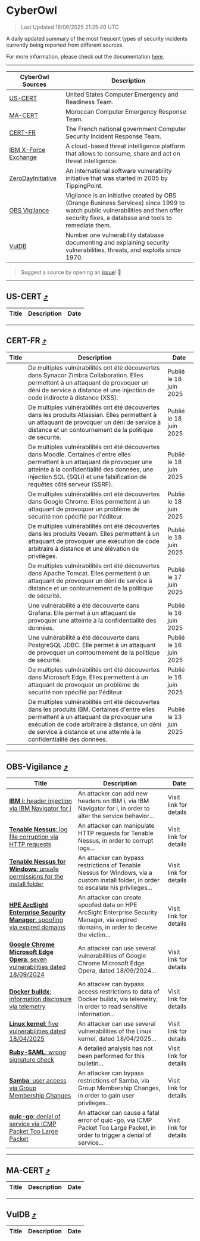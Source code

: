
 <div id='top'></div>

# CyberOwl

 > Last Updated 18/06/2025 21:25:40 UTC
 
 A daily updated summary of the most frequent types of security incidents currently being reported from different sources.
 
 For more information, please check out the documentation [here](./docs/README.md).
 
 ---
 |CyberOwl Sources|Description|
 |---|---|
 |[US-CERT](#us-cert-arrow_heading_up)|United States Computer Emergency and Readiness Team.|
 |[MA-CERT](#ma-cert-arrow_heading_up)|Moroccan Computer Emergency Response Team.|
 |[CERT-FR](#cert-fr-arrow_heading_up)|The French national government Computer Security Incident Response Team.|
 |[IBM X-Force Exchange](#ibmcloud-arrow_heading_up)|A cloud-based threat intelligence platform that allows to consume, share and act on threat intelligence.|
 |[ZeroDayInitiative](#zerodayinitiative-arrow_heading_up)|An international software vulnerability initiative that was started in 2005 by TippingPoint.|
 |[OBS Vigilance](#obs-vigilance-arrow_heading_up)|Vigilance is an initiative created by OBS (Orange Business Services) since 1999 to watch public vulnerabilities and then offer security fixes, a database and tools to remediate them.|
 |[VulDB](#vuldb-arrow_heading_up)|Number one vulnerability database documenting and explaining security vulnerabilities, threats, and exploits since 1970.|
 
 > Suggest a source by opening an [issue](https://github.com/karimhabush/cyberowl/issues)! :raised_hands:
 ---

## US-CERT [:arrow_heading_up:](#cyberowl)

 |Title|Description|Date|
 |---|---|---|
 
 ---

## CERT-FR [:arrow_heading_up:](#cyberowl)

 |Title|Description|Date|
 |---|---|---|
 |[](https://www.cert.ssi.gouv.fr/avis/CERTFR-2025-AVI-0521/)|De multiples vulnérabilités ont été découvertes dans Synacor Zimbra Collaboration. Elles permettent à un attaquant de provoquer un déni de service à distance et une injection de code indirecte à distance (XSS).|Publié le 18 juin 2025|
 |[](https://www.cert.ssi.gouv.fr/avis/CERTFR-2025-AVI-0520/)|De multiples vulnérabilités ont été découvertes dans les produits Atlassian. Elles permettent à un attaquant de provoquer un déni de service à distance et un contournement de la politique de sécurité.|Publié le 18 juin 2025|
 |[](https://www.cert.ssi.gouv.fr/avis/CERTFR-2025-AVI-0519/)|De multiples vulnérabilités ont été découvertes dans Moodle. Certaines d'entre elles permettent à un attaquant de provoquer une atteinte à la confidentialité des données, une injection SQL (SQLi) et une falsification de requêtes côté serveur (SSRF).|Publié le 18 juin 2025|
 |[](https://www.cert.ssi.gouv.fr/avis/CERTFR-2025-AVI-0518/)|De multiples vulnérabilités ont été découvertes dans Google Chrome. Elles permettent à un attaquant de provoquer un problème de sécurité non spécifié par l'éditeur.|Publié le 18 juin 2025|
 |[](https://www.cert.ssi.gouv.fr/avis/CERTFR-2025-AVI-0517/)|De multiples vulnérabilités ont été découvertes dans les produits Veeam. Elles permettent à un attaquant de provoquer une exécution de code arbitraire à distance et une élévation de privilèges.|Publié le 18 juin 2025|
 |[](https://www.cert.ssi.gouv.fr/avis/CERTFR-2025-AVI-0516/)|De multiples vulnérabilités ont été découvertes dans Apache Tomcat. Elles permettent à un attaquant de provoquer un déni de service à distance et un contournement de la politique de sécurité.|Publié le 17 juin 2025|
 |[](https://www.cert.ssi.gouv.fr/avis/CERTFR-2025-AVI-0515/)|Une vulnérabilité a été découverte dans Grafana. Elle permet à un attaquant de provoquer une atteinte à la confidentialité des données.|Publié le 16 juin 2025|
 |[](https://www.cert.ssi.gouv.fr/avis/CERTFR-2025-AVI-0514/)|Une vulnérabilité a été découverte dans PostgreSQL JDBC. Elle permet à un attaquant de provoquer un contournement de la politique de sécurité.|Publié le 16 juin 2025|
 |[](https://www.cert.ssi.gouv.fr/avis/CERTFR-2025-AVI-0513/)|De multiples vulnérabilités ont été découvertes dans Microsoft Edge. Elles permettent à un attaquant de provoquer un problème de sécurité non spécifié par l'éditeur.|Publié le 16 juin 2025|
 |[](https://www.cert.ssi.gouv.fr/avis/CERTFR-2025-AVI-0512/)|De multiples vulnérabilités ont été découvertes dans les produits IBM. Certaines d'entre elles permettent à un attaquant de provoquer une exécution de code arbitraire à distance, un déni de service à distance et une atteinte à la confidentialité des données.|Publié le 13 juin 2025|
 
 ---

## OBS-Vigilance [:arrow_heading_up:](#cyberowl)

 |Title|Description|Date|
 |---|---|---|
 |[<a href="https://vigilance.fr/vulnerability/IBM-i-header-injection-via-IBM-Navigator-for-i-46921" class="noirorange"><b>IBM i</b>: header injection via IBM Navigator for i</a>](https://vigilance.fr/vulnerability/IBM-i-header-injection-via-IBM-Navigator-for-i-46921)|An attacker can add new headers on IBM i, via IBM Navigator for i, in order to alter the service behavior...|Visit link for details|
 |[<a href="https://vigilance.fr/vulnerability/Tenable-Nessus-log-file-corruption-via-HTTP-requests-46919" class="noirorange"><b>Tenable Nessus</b>: log file corruption via HTTP requests</a>](https://vigilance.fr/vulnerability/Tenable-Nessus-log-file-corruption-via-HTTP-requests-46919)|An attacker can manipulate HTTP requests for Tenable Nessus, in order to corrupt logs...|Visit link for details|
 |[<a href="https://vigilance.fr/vulnerability/Tenable-Nessus-for-Windows-unsafe-permissions-for-the-install-folder-46918" class="noirorange"><b>Tenable Nessus for Windows</b>: unsafe permissions for the install folder</a>](https://vigilance.fr/vulnerability/Tenable-Nessus-for-Windows-unsafe-permissions-for-the-install-folder-46918)|An attacker can bypass restrictions of Tenable Nessus for Windows, via a custom install folder, in order to escalate his privileges...|Visit link for details|
 |[<a href="https://vigilance.fr/vulnerability/HPE-ArcSight-Enterprise-Security-Manager-spoofing-via-expired-domains-46916" class="noirorange"><b>HPE ArcSight Enterprise Security Manager</b>: spoofing via expired domains</a>](https://vigilance.fr/vulnerability/HPE-ArcSight-Enterprise-Security-Manager-spoofing-via-expired-domains-46916)|An attacker can create spoofed data on HPE ArcSight Enterprise Security Manager, via expired domains, in order to deceive the victim...|Visit link for details|
 |[<a href="https://vigilance.fr/vulnerability/Google-Chrome-Microsoft-Edge-Opera-seven-vulnerabilities-dated-18-09-2024-45181" class="noirorange"><b>Google Chrome  Microsoft Edge  Opera</b>: seven vulnerabilities dated 18/09/2024</a>](https://vigilance.fr/vulnerability/Google-Chrome-Microsoft-Edge-Opera-seven-vulnerabilities-dated-18-09-2024-45181)|An attacker can use several vulnerabilities of Google Chrome  Microsoft Edge  Opera, dated 18/09/2024...|Visit link for details|
 |[<a href="https://vigilance.fr/vulnerability/Docker-buildx-information-disclosure-via-telemetry-46914" class="noirorange"><b>Docker buildx</b>: information disclosure via telemetry</a>](https://vigilance.fr/vulnerability/Docker-buildx-information-disclosure-via-telemetry-46914)|An attacker can bypass access restrictions to data of Docker buildx, via telemetry, in order to read sensitive information...|Visit link for details|
 |[<a href="https://vigilance.fr/vulnerability/Linux-kernel-five-vulnerabilities-dated-18-04-2025-46913" class="noirorange"><b>Linux kernel</b>: five vulnerabilities dated 18/04/2025</a>](https://vigilance.fr/vulnerability/Linux-kernel-five-vulnerabilities-dated-18-04-2025-46913)|An attacker can use several vulnerabilities of the Linux kernel, dated 18/04/2025...|Visit link for details|
 |[<a href="https://vigilance.fr/vulnerability/Ruby-SAML-wrong-signature-check-45176" class="noirorange"><b>Ruby-SAML</b>: wrong signature check</a>](https://vigilance.fr/vulnerability/Ruby-SAML-wrong-signature-check-45176)|A detailed analysis has not been performed for this bulletin...|Visit link for details|
 |[<a href="https://vigilance.fr/vulnerability/Samba-user-access-via-Group-Membership-Changes-47333" class="noirorange"><b>Samba</b>: user access via Group Membership Changes</a>](https://vigilance.fr/vulnerability/Samba-user-access-via-Group-Membership-Changes-47333)|An attacker can bypass restrictions of Samba, via Group Membership Changes, in order to gain user privileges...|Visit link for details|
 |[<a href="https://vigilance.fr/vulnerability/quic-go-denial-of-service-via-ICMP-Packet-Too-Large-Packet-47331" class="noirorange"><b>quic-go</b>: denial of service via ICMP Packet Too Large Packet</a>](https://vigilance.fr/vulnerability/quic-go-denial-of-service-via-ICMP-Packet-Too-Large-Packet-47331)|An attacker can cause a fatal error of quic-go, via ICMP Packet Too Large Packet, in order to trigger a denial of service...|Visit link for details|
 
 ---

## MA-CERT [:arrow_heading_up:](#cyberowl)

 |Title|Description|Date|
 |---|---|---|
 
 ---

## VulDB [:arrow_heading_up:](#cyberowl)

 |Title|Description|Date|
 |---|---|---|
 